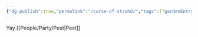 ```yaml
---
{"dg-publish":true,"permalink":"/curse-of-strahd/","tags":["gardenEntry"]}
---
```


Yay
[[People/Party/Pest\|Pest]]